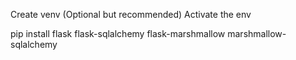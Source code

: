 Create venv (Optional but recommended)
Activate the env
<!-- Run install packages -->
pip install flask flask-sqlalchemy flask-marshmallow marshmallow-sqlalchemy